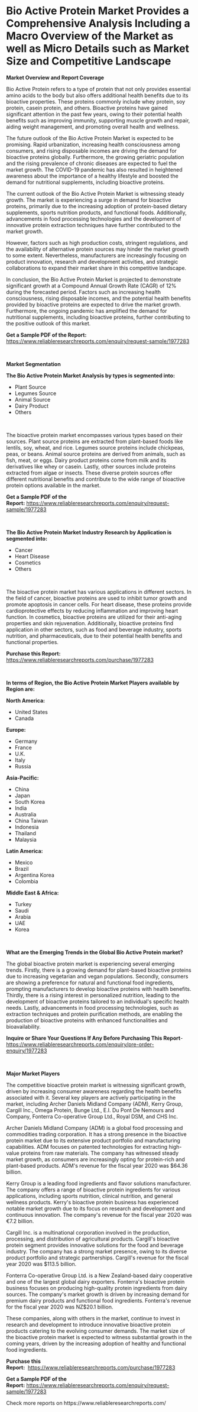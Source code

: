 <p><h1>Bio Active Protein Market Provides a Comprehensive Analysis Including a Macro Overview of the Market as well as Micro Details such as Market Size and Competitive Landscape</h1></p><p><strong>Market Overview and Report Coverage</strong></p>
<p><p>Bio Active Protein refers to a type of protein that not only provides essential amino acids to the body but also offers additional health benefits due to its bioactive properties. These proteins commonly include whey protein, soy protein, casein protein, and others. Bioactive proteins have gained significant attention in the past few years, owing to their potential health benefits such as improving immunity, supporting muscle growth and repair, aiding weight management, and promoting overall health and wellness.</p><p>The future outlook of the Bio Active Protein Market is expected to be promising. Rapid urbanization, increasing health consciousness among consumers, and rising disposable incomes are driving the demand for bioactive proteins globally. Furthermore, the growing geriatric population and the rising prevalence of chronic diseases are expected to fuel the market growth. The COVID-19 pandemic has also resulted in heightened awareness about the importance of a healthy lifestyle and boosted the demand for nutritional supplements, including bioactive proteins.</p><p>The current outlook of the Bio Active Protein Market is witnessing steady growth. The market is experiencing a surge in demand for bioactive proteins, primarily due to the increasing adoption of protein-based dietary supplements, sports nutrition products, and functional foods. Additionally, advancements in food processing technologies and the development of innovative protein extraction techniques have further contributed to the market growth.</p><p>However, factors such as high production costs, stringent regulations, and the availability of alternative protein sources may hinder the market growth to some extent. Nevertheless, manufacturers are increasingly focusing on product innovation, research and development activities, and strategic collaborations to expand their market share in this competitive landscape.</p><p>In conclusion, the Bio Active Protein Market is projected to demonstrate significant growth at a Compound Annual Growth Rate (CAGR) of 12% during the forecasted period. Factors such as increasing health consciousness, rising disposable incomes, and the potential health benefits provided by bioactive proteins are expected to drive the market growth. Furthermore, the ongoing pandemic has amplified the demand for nutritional supplements, including bioactive proteins, further contributing to the positive outlook of this market.</p></p>
<p><strong>Get a Sample PDF of the Report:</strong> <a href="https://www.reliableresearchreports.com/enquiry/request-sample/1977283">https://www.reliableresearchreports.com/enquiry/request-sample/1977283</a></p>
<p>&nbsp;</p>
<p><strong>Market Segmentation</strong></p>
<p><strong>The Bio Active Protein Market Analysis by types is segmented into:</strong></p>
<p><ul><li>Plant Source</li><li>Legumes Source</li><li>Animal Source</li><li>Dairy Product</li><li>Others</li></ul></p>
<p>&nbsp;</p>
<p><p>The bioactive protein market encompasses various types based on their sources. Plant source proteins are extracted from plant-based foods like lentils, soy, wheat, and rice. Legumes source proteins include chickpeas, peas, or beans. Animal source proteins are derived from animals, such as fish, meat, or eggs. Dairy product proteins come from milk and its derivatives like whey or casein. Lastly, other sources include proteins extracted from algae or insects. These diverse protein sources offer different nutritional benefits and contribute to the wide range of bioactive protein options available in the market.</p></p>
<p><strong>Get a Sample PDF of the Report:</strong>&nbsp;<a href="https://www.reliableresearchreports.com/enquiry/request-sample/1977283">https://www.reliableresearchreports.com/enquiry/request-sample/1977283</a></p>
<p>&nbsp;</p>
<p><strong>The Bio Active Protein Market Industry Research by Application is segmented into:</strong></p>
<p><ul><li>Cancer</li><li>Heart Disease</li><li>Cosmetics</li><li>Others</li></ul></p>
<p>&nbsp;</p>
<p><p>The bioactive protein market has various applications in different sectors. In the field of cancer, bioactive proteins are used to inhibit tumor growth and promote apoptosis in cancer cells. For heart disease, these proteins provide cardioprotective effects by reducing inflammation and improving heart function. In cosmetics, bioactive proteins are utilized for their anti-aging properties and skin rejuvenation. Additionally, bioactive proteins find application in other sectors, such as food and beverage industry, sports nutrition, and pharmaceuticals, due to their potential health benefits and functional properties.</p></p>
<p><strong>Purchase this Report:</strong>&nbsp; <a href="https://www.reliableresearchreports.com/purchase/1977283">https://www.reliableresearchreports.com/purchase/1977283</a></p>
<p>&nbsp;</p>
<p><strong>In terms of Region, the Bio Active Protein Market Players available by Region are:</strong></p>
<p>
    <p> <strong> North America: </strong>
        <ul>
            <li>United States</li>
            <li>Canada</li>
        </ul>
        </p> 
    <p> <strong> Europe: </strong>
        <ul>
            <li>Germany</li>
            <li>France</li>
            <li>U.K.</li>
            <li>Italy</li>
            <li>Russia</li>
        </ul>
        </p> 
    <p> <strong> Asia-Pacific: </strong>
        <ul>
            <li>China</li>
            <li>Japan</li>
            <li>South Korea</li>
            <li>India</li>
            <li>Australia</li>
            <li>China Taiwan</li>
            <li>Indonesia</li>
            <li>Thailand</li>
            <li>Malaysia</li>
        </ul>
        </p> 
    <p> <strong> Latin America: </strong>
        <ul>
            <li>Mexico</li>
            <li>Brazil</li>
            <li>Argentina Korea</li>
            <li>Colombia</li>
        </ul>
        </p> 
    <p> <strong> Middle East & Africa: </strong>
        <ul>
            <li>Turkey</li>
            <li>Saudi</li>
            <li>Arabia</li>
            <li>UAE</li>
            <li>Korea</li>
        </ul>
    </p>
    </p>
<p>&nbsp;</p>
<p><strong>What are the Emerging Trends in the Global Bio Active Protein market?</strong></p>
<p><p>The global bioactive protein market is experiencing several emerging trends. Firstly, there is a growing demand for plant-based bioactive proteins due to increasing vegetarian and vegan populations. Secondly, consumers are showing a preference for natural and functional food ingredients, prompting manufacturers to develop bioactive proteins with health benefits. Thirdly, there is a rising interest in personalized nutrition, leading to the development of bioactive proteins tailored to an individual's specific health needs. Lastly, advancements in food processing technologies, such as extraction techniques and protein purification methods, are enabling the production of bioactive proteins with enhanced functionalities and bioavailability.</p></p>
<p><strong>Inquire or Share Your Questions If Any Before Purchasing This Report</strong>- <a href="https://www.reliableresearchreports.com/enquiry/pre-order-enquiry/1977283">https://www.reliableresearchreports.com/enquiry/pre-order-enquiry/1977283</a></p>
<p>&nbsp;</p>
<p><strong>Major Market Players</strong></p>
<p><p>The competitive bioactive protein market is witnessing significant growth, driven by increasing consumer awareness regarding the health benefits associated with it. Several key players are actively participating in the market, including Archer Daniels Midland Company (ADM), Kerry Group, Cargill Inc., Omega Protein, Bunge Ltd., E.I. Du Pont De Nemours and Company, Fonterra Co-operative Group Ltd., Royal DSM, and CHS Inc.</p><p>Archer Daniels Midland Company (ADM) is a global food processing and commodities trading corporation. It has a strong presence in the bioactive protein market due to its extensive product portfolio and manufacturing capabilities. ADM focuses on patented technologies for extracting high-value proteins from raw materials. The company has witnessed steady market growth, as consumers are increasingly opting for protein-rich and plant-based products. ADM's revenue for the fiscal year 2020 was $64.36 billion.</p><p>Kerry Group is a leading food ingredients and flavor solutions manufacturer. The company offers a range of bioactive protein ingredients for various applications, including sports nutrition, clinical nutrition, and general wellness products. Kerry's bioactive protein business has experienced notable market growth due to its focus on research and development and continuous innovation. The company's revenue for the fiscal year 2020 was €7.2 billion.</p><p>Cargill Inc. is a multinational corporation involved in the production, processing, and distribution of agricultural products. Cargill's bioactive protein segment provides innovative solutions for the food and beverage industry. The company has a strong market presence, owing to its diverse product portfolio and strategic partnerships. Cargill's revenue for the fiscal year 2020 was $113.5 billion.</p><p>Fonterra Co-operative Group Ltd. is a New Zealand-based dairy cooperative and one of the largest global dairy exporters. Fonterra's bioactive protein business focuses on producing high-quality protein ingredients from dairy sources. The company's market growth is driven by increasing demand for premium dairy products and functional food ingredients. Fonterra's revenue for the fiscal year 2020 was NZ$20.1 billion.</p><p>These companies, along with others in the market, continue to invest in research and development to introduce innovative bioactive protein products catering to the evolving consumer demands. The market size of the bioactive protein market is expected to witness substantial growth in the coming years, driven by the increasing adoption of healthy and functional food ingredients.</p></p>
<p><strong>Purchase this Report:</strong>&nbsp;&nbsp;<a href="https://www.reliableresearchreports.com/purchase/1977283">https://www.reliableresearchreports.com/purchase/1977283</a></p>
<p></p>
<p><strong>Get a Sample PDF of the Report:</strong>&nbsp;<a href="https://www.reliableresearchreports.com/enquiry/request-sample/1977283">https://www.reliableresearchreports.com/enquiry/request-sample/1977283</a></p>
<p>Check more reports on https://www.reliableresearchreports.com/</p>